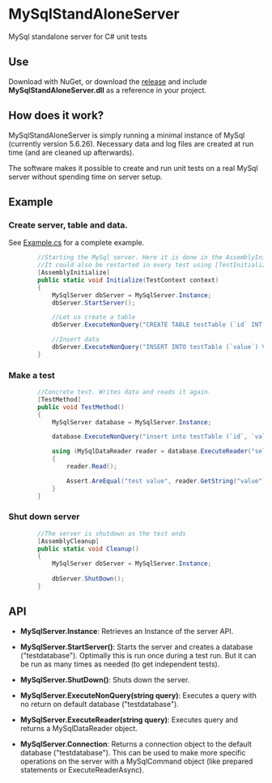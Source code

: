 # MySqlStandAloneServer
MySql standalone server for C# unit tests

## Use
Download with NuGet, or download the [release](https://github.com/stumpdk/MySqlStandAloneServer/releases) and include **MySqlStandAloneServer.dll** as a reference in your project.

## How does it work?
MySqlStandAloneServer is simply running a minimal instance of MySql (currently version 5.6.26). Necessary data and log files are created at run time (and are cleaned up afterwards).

The software makes it possible to create and run unit tests on a real MySql server without spending time on server setup.

## Example

### Create server, table and data.
See [Example.cs](https://github.com/stumpdk/MySqlStandAloneServer/blob/master/Example.cs) for a complete example.
```c#
        //Starting the MySql server. Here it is done in the AssemblyInitialize method for performance purposes.
        //It could also be restarted in every test using [TestInitialize] attribute
        [AssemblyInitialize]
        public static void Initialize(TestContext context)
        {
            MySqlServer dbServer = MySqlServer.Instance;
            dbServer.StartServer();

            //Let us create a table
            dbServer.ExecuteNonQuery("CREATE TABLE testTable (`id` INT NOT NULL, `value` CHAR(150) NULL,  PRIMARY KEY (`id`)) ENGINE = MEMORY;");

            //Insert data
            dbServer.ExecuteNonQuery("INSERT INTO testTable (`value`) VALUES ('some value')");
        }
```

### Make a test
```c#
        //Concrete test. Writes data and reads it again.
        [TestMethod]
        public void TestMethod()
        {
            MySqlServer database = MySqlServer.Instance;

            database.ExecuteNonQuery("insert into testTable (`id`, `value`) VALUES (2, 'test value')");

            using (MySqlDataReader reader = database.ExecuteReader("select * from testTable WHERE id = 2"))
            {
                reader.Read();

                Assert.AreEqual("test value", reader.GetString("value"), "Inserted and read string should match");
            }
        }
```

### Shut down server
```c#       
        //The server is shutdown as the test ends
        [AssemblyCleanup]
        public static void Cleanup()
        {
            MySqlServer dbServer = MySqlServer.Instance;
    
            dbServer.ShutDown();
        }
```

## API
* **MySqlServer.Instance**: Retrieves an Instance of the server API.

* **MySqlServer.StartServer()**: Starts the server and creates a database ("testdatabase"). Optimally this is run once during a test run. But it can be run as many times as needed (to get independent tests).

* **MySqlServer.ShutDown()**: Shuts down the server.

* **MySqlServer.ExecuteNonQuery(string query)**: Executes a query with no return on default database ("testdatabase").

* **MySqlServer.ExecuteReader(string query)**: Executes query and returns a MySqlDataReader object.

* **MySqlServer.Connection**: Returns a connection object to the default database ("testdatabase"). This can be used to make more specific operations on the server with a MySqlCommand object (like prepared statements or ExecuteReaderAsync).

